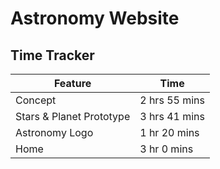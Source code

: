 # Astronomy Website

## Time Tracker

| Feature | Time |
| ------- | ---- |
| Concept | 2 hrs 55 mins |
| Stars & Planet Prototype | 3 hrs 41 mins |
| Astronomy Logo | 1 hr 20 mins |
| Home | 3 hr 0 mins |